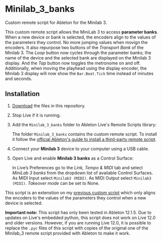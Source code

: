 # Minilab_3_banks
Custom remote script for Ableton for the Minilab 3.

This custom remote script allows the MiniLab 3 to access **parameter banks**. When a new device or bank is selected, the encoders align to the values of  the parameters they control. No more jumping values when movign the encoders. It also repurpose two buttons of the *Transport Bank* of the Minilab 3. The *Loop* button now cycles through the parameter banks; the name of the device and the selected bank are displayed on the Minilab 3 display. And the *Tap* button now toggles the metronome on and off. Additionally, when moving the playhead using the display encoder, the Minilab 3 display will now show the `Bar.Beat.Tick` time instead of minutes and seconds. 

Installation
------------

1. 	[Download](https://github.com/diegorad/Minilab_3_banks/archive/refs/heads/main.zip) the files in this repository.
1.	Stop Live if it is running.
1.	Add the `Minilab_3_banks` folder to Ableton Live's Remote Scripts library:

	The folder `Minilab_3_banks` contains the custom remote script. To install it follow the [official Ableton's guide to install a third-party remote script](https://help.ableton.com/hc/en-us/articles/209072009-Installing-third-party-remote-scripts).
1. 	Connect your **Minilab 3** device to your computer using a USB cable.
1.	Open Live and enable **Minilab 3 banks** as a Control Surface:

	In Live’s Preferences go to the *Link, Tempo & MIDI* tab and select *MiniLab 3 banks* from the dropdown list of available Control Surfaces. As MIDI Input select `Minilab3 (MIDI)`. As MIDI Output select `Minilab3 (MIDI)`. *Takeover mode* can be set to None.

This script is an extenstion on my [previous custom script](https://github.com/diegorad/MiniLab_3_Notify) which only aligns the encoders to the values of the parameters they control when a new device is selected.

**Important note:**
This script has only been tested in Ableton 12.1.5. Due to updates on Live's embedded python, this script does not work on Live 12.0 and older versions. However, if you are running Live 12.0, it is possible to replace the `.pyc` files of this script with copies of the original one of the Minilab_3 remote script provided with Ableton to make it work.
